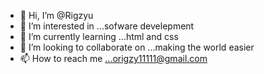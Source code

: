 - 👋 Hi, I’m @Rigzyu
- 👀 I’m interested in ...sofware develepment
- 🌱 I’m currently learning ...html and css
- 💞️ I’m looking to collaborate on ...making the world easier
- 📫 How to reach me ...origzy11111@gmail.com

<!---
Rigzyu/Rigzyu is a ✨ special ✨ repository because its `README.md` (this file) appears on your GitHub profile.
You can click the Preview link to take a look at your changes.
--->

